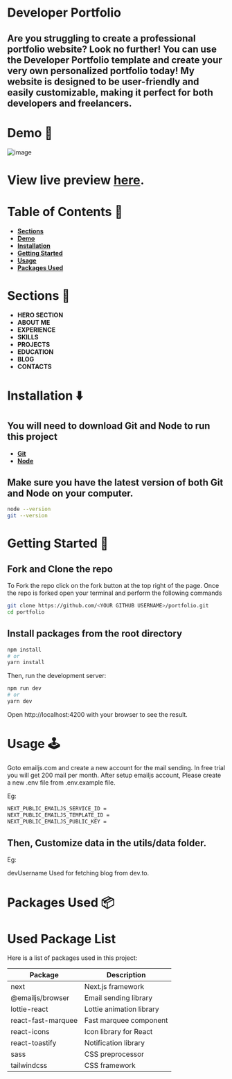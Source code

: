 # **Developer Portfolio**
## Are you struggling to create a professional portfolio website? Look no further! You can use the Developer Portfolio template and create your very own personalized portfolio today! My website is designed to be user-friendly and easily customizable, making it perfect for both developers and freelancers.
# **Demo 🎥**
  ![image](https://github.com/saurabhnalepatil/portfolio/assets/95145125/bfb5992d-65af-49f6-92ae-cb6cd9a8f7dc)

# View live preview [here](https://portfolio-tan-beta-56.vercel.app/).
# **Table of Contents 📜**
- **[Sections](#section)**
- **[Demo](#demo)**
- **[Installation](#installation)**
- **[Getting Started](#getting-started)**
- **[Usage](#usage)**
- **[Packages Used](#packages-used)**
# **Sections 🔖**
- **HERO SECTION**
- **ABOUT ME**
- **EXPERIENCE**
- **SKILLS**
- **PROJECTS**
- **EDUCATION**
- **BLOG**
- **CONTACTS**

# **Installation ⬇️**
## You will need to download Git and Node to run this project
- **[Git](https://git-scm.com/downloads)**
- **[Node](https://nodejs.org/en/download/)**
## Make sure you have the latest version of both Git and Node on your computer.

```bash
node --version
git --version
```
# **Getting Started 🎯**
## Fork and Clone the repo
To Fork the repo click on the fork button at the top right of the page. Once the repo is forked open your terminal and perform the following commands
```bash
git clone https://github.com/<YOUR GITHUB USERNAME>/portfolio.git
cd portfolio
```
## Install packages from the root directory
```bash
npm install
# or
yarn install
```
Then, run the development server:
```bash
npm run dev
# or
yarn dev
```
Open http://localhost:4200 with your browser to see the result.

# **Usage 🕹️**
Goto emailjs.com and create a new account for the mail sending. In free trial you will get 200 mail per month. After setup emailjs account, Please create a new .env file from .env.example file.

Eg:
```bash
NEXT_PUBLIC_EMAILJS_SERVICE_ID =
NEXT_PUBLIC_EMAILJS_TEMPLATE_ID =
NEXT_PUBLIC_EMAILJS_PUBLIC_KEY =
```
## Then, Customize data in the utils/data folder.
Eg:

devUsername Used for fetching blog from dev.to.

# **Packages Used 📦**
# Used Package List

Here is a list of packages used in this project:

| Package             | Description             |
|---------------------|-------------------------|
| next                | Next.js framework       |
| @emailjs/browser    | Email sending library   |
| lottie-react        | Lottie animation library|
| react-fast-marquee | Fast marquee component  |
| react-icons         | Icon library for React  |
| react-toastify      | Notification library    |
| sass                | CSS preprocessor        |
| tailwindcss         | CSS framework           |
